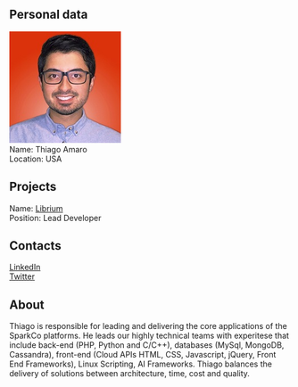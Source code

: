 ## Personal data
![thiago amaro photo](photo/thiago_amaro.jpg)  
Name:   Thiago Amaro  
Location: USA  
## Projects 
Name: [Librium](../projects/librium.md)  
Position: Lead Developer   
## Contacts
[LinkedIn](https://www.linkedin.com/in/thiagoamaro/)  
[Twitter](https://twitter.com/thi_amaro)
## About
Thiago is responsible for leading and delivering the core applications of the SparkCo platforms. He leads our highly technical teams with experitese that include back-end (PHP, Python and C/C++), databases (MySql, MongoDB, Cassandra), front-end (Cloud APIs HTML, CSS, Javascript, jQuery, Front End Frameworks), Linux Scripting, AI Frameworks. Thiago balances the delivery of solutions between architecture, time, cost and quality.
